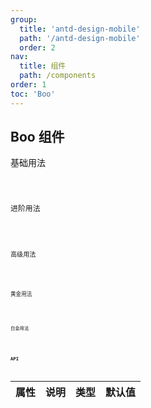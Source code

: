 ```yaml
---
group:
  title: 'antd-design-mobile'
  path: '/antd-design-mobile'
  order: 2
nav:
  title: 组件
  path: /components
order: 1
toc: 'Boo'
---
```


## Boo 组件

基础用法

<code src="./demos/demo1.tsx" />

进阶用法

<code src="./demos/demo2.tsx" />

高级用法

<code src="./demos/demo3.tsx" />

黄金用法

<code src="./demos/demo4.tsx" />

白金用法

<code src="./demos/demo5.tsx" />

### API

| 属性 | 说明 | 类型 | 默认值 |
| ---- | ---- | ---- | ------ |
